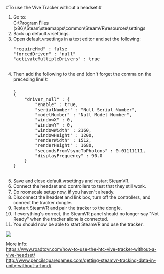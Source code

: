 #To use the Vive Tracker without a headset:#
<ol>
	<li>Go to:<br>
	C:\Program Files (x86)\Steam\steamapps\common\SteamVR\resources\settings</li>
	<li>Back up default.vrsettings.</li>
	<li>
		Open default.vrsettings in a text editor and set the following:
		<pre>
"requireHmd" : false
"forcedDriver" : "null"
"activateMultipleDrivers" : true
		</pre>
	</li>
	<li>
		Then add the following to the end (don't forget the comma on the preceding line!):
		<pre>
,
{
	"driver_null" : {
		"enable" : true,
		"serialNumber" : "Null Serial Number", 
		"modelNumber" : "Null Model Number",
		"windowX" : 0,
		"windowY" : 0,
		"windowWidth" : 2160,
		"windowHeight" : 1200,
		"renderWidth" : 1512,
		"renderHeight" : 1680,
		"secondsFromVsyncToPhotons" : 0.01111111,
		"displayFrequency" : 90.0
	}
}
		</pre>
	</li>
	<li>Save and close default.vrsettings and restart SteamVR.</li>
	<li>Connect the headset and controllers to test that they still work.</li>
	<li>Do roomscale setup now, if you haven't already.</li>
	<li>Disconnect the headset and link box, turn off the controllers, and connect the tracker dongle.</li>
	<li>Restart SteamVR and pair the tracker to the dongle.</li>
	<li>If everything's correct, the SteamVR panel should no longer say "Not Ready" when the tracker alone is connected.</li>
	<li>You should now be able to start SteamVR and use the tracker.</li>
</ol>

<img src="./docs/images/tracker_along.png"><br>

More info:<br>
https://www.roadtovr.com/how-to-use-the-htc-vive-tracker-without-a-vive-headset/<br>
http://www.pencilsquaregames.com/getting-steamvr-tracking-data-in-unity-without-a-hmd/<br>

